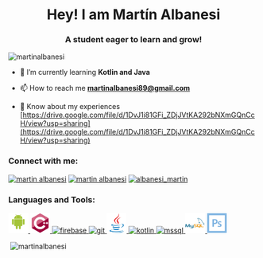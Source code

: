 <h1 align="center">Hey! I am Martín Albanesi</h1>
<h3 align="center">A student eager to learn and grow!</h3>

<p align="left"> <img src="https://komarev.com/ghpvc/?username=martinalbanesi&label=Profile%20views&color=0e75b6&style=flat" alt="martinalbanesi" /> </p>

- 🌱 I’m currently learning **Kotlin and Java**

- 📫 How to reach me **martinalbanesi89@gmail.com**

- 📄 Know about my experiences [https://drive.google.com/file/d/1DvJ1i81GFi_ZDjJVtKA292bNXmGQnCcH/view?usp=sharing](https://drive.google.com/file/d/1DvJ1i81GFi_ZDjJVtKA292bNXmGQnCcH/view?usp=sharing)

<h3 align="left">Connect with me:</h3>
<p align="left">
<a href="https://linkedin.com/in/martin albanesi" target="blank"><img align="center" src="https://raw.githubusercontent.com/rahuldkjain/github-profile-readme-generator/master/src/images/icons/Social/linked-in-alt.svg" alt="martin albanesi" height="30" width="40" /></a>
<a href="https://stackoverflow.com/users/martin albanesi" target="blank"><img align="center" src="https://raw.githubusercontent.com/rahuldkjain/github-profile-readme-generator/master/src/images/icons/Social/stack-overflow.svg" alt="martin albanesi" height="30" width="40" /></a>
<a href="https://instagram.com/albanesi_martin" target="blank"><img align="center" src="https://raw.githubusercontent.com/rahuldkjain/github-profile-readme-generator/master/src/images/icons/Social/instagram.svg" alt="albanesi_martin" height="30" width="40" /></a>
</p>

<h3 align="left">Languages and Tools:</h3>
<p align="left"> <a href="https://developer.android.com" target="_blank" rel="noreferrer"> <img src="https://raw.githubusercontent.com/devicons/devicon/master/icons/android/android-original-wordmark.svg" alt="android" width="40" height="40"/> </a> <a href="https://www.w3schools.com/cpp/" target="_blank" rel="noreferrer"> <img src="https://raw.githubusercontent.com/devicons/devicon/master/icons/cplusplus/cplusplus-original.svg" alt="cplusplus" width="40" height="40"/> </a> <a href="https://firebase.google.com/" target="_blank" rel="noreferrer"> <img src="https://www.vectorlogo.zone/logos/firebase/firebase-icon.svg" alt="firebase" width="40" height="40"/> </a> <a href="https://git-scm.com/" target="_blank" rel="noreferrer"> <img src="https://www.vectorlogo.zone/logos/git-scm/git-scm-icon.svg" alt="git" width="40" height="40"/> </a> <a href="https://www.java.com" target="_blank" rel="noreferrer"> <img src="https://raw.githubusercontent.com/devicons/devicon/master/icons/java/java-original.svg" alt="java" width="40" height="40"/> </a> <a href="https://kotlinlang.org" target="_blank" rel="noreferrer"> <img src="https://www.vectorlogo.zone/logos/kotlinlang/kotlinlang-icon.svg" alt="kotlin" width="40" height="40"/> </a> <a href="https://www.microsoft.com/en-us/sql-server" target="_blank" rel="noreferrer"> <img src="https://www.svgrepo.com/show/303229/microsoft-sql-server-logo.svg" alt="mssql" width="40" height="40"/> </a> <a href="https://www.mysql.com/" target="_blank" rel="noreferrer"> <img src="https://raw.githubusercontent.com/devicons/devicon/master/icons/mysql/mysql-original-wordmark.svg" alt="mysql" width="40" height="40"/> </a> <a href="https://www.photoshop.com/en" target="_blank" rel="noreferrer"> <img src="https://raw.githubusercontent.com/devicons/devicon/master/icons/photoshop/photoshop-line.svg" alt="photoshop" width="40" height="40"/> </a> </p>

<p>&nbsp;<img align="center" src="https://github-readme-stats.vercel.app/api?username=martinalbanesi&show_icons=true&locale=en" alt="martinalbanesi" /></p>
